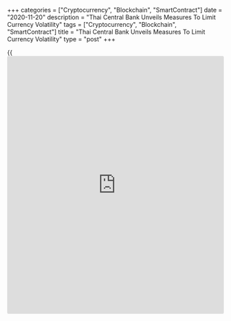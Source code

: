 +++
categories = ["Cryptocurrency", "Blockchain", "SmartContract"]
date = "2020-11-20"
description = "Thai Central Bank Unveils Measures To Limit Currency Volatility"
tags = ["Cryptocurrency", "Blockchain", "SmartContract"]
title = "Thai Central Bank Unveils Measures To Limit Currency Volatility"
type = "post"
+++

{{<iframe id="large-banner" src="https://www.bounty.group/#slide=17.0" width="100%" height="600" scrolling="no" style="border: 0px solid rgb(216, 221, 230); border-radius: 3px;">}}

Thailand's central bank on Friday unveiled measures to mitigate
pressures on the Thai baht and to address structural issues in the
foreign exchange market.

The outcome of the US presidential election and the progress on the
Covid-19 vaccine development lifted confidence and prompted renewed
inflow of funds into the emerging market economies.

The rapid appreciation of the currency is likely to affect the fragile
economic recovery of Thailand, Vachira Arromdee, assistant governor for
financial [markets][1] operations group, said.

To address the risk associated with currency volatility, the Bank of
Thailand permitted residents to freely deposit funds in Foreign Currency
Deposit accounts and allow free fund transfers between them. This would
help exporters to effectively manage liquidity and [forex][2] risk.

Further, the bank relaxed [regulation](https://www.playgroundfx.com/blog/forex-broker-regulation/)s regarding investment in foreign
securities, including lifting investment thresholds and expanding
eligible financial products for portfolio diversification.

Further, [investor](https://www.fintechee.com/tutorial-for-forex-trading/investor-mode/)s were required to complete a registration process
before investing in debt securities, which will upgrade the bond
surveillance system. This will help to enable the implementation of
targeted measures in a timely manner, the bank said.

For comments and feedback [contact](https://www.playgroundfx.com/contact/): editorial@rtt[news](https://www.letsplayfx.com/blog/forex-news-website/).com

[Economic News][3]

 **What parts of the world are seeing the best (and worst) economic
performances lately? Click[here][4] to check out our [Econ Scorecard][4]
and find out! See up-to-the-moment [ranking](https://www.playgroundfx.com/blog/crypto-exchange-ranking/)s for the best and worst
performers in [GDP][5], [unemployment rate][6], [inflation][4] and much
more.**

   1. www.rtt[news](https://www.letsplayfx.com/blog/forex-news-website/).com/Content/Markets.aspx
   2. www.rtt[news](https://www.letsplayfx.com/blog/forex-news-website/).com/Content/Forex.aspx
   3. www.rtt[news](https://www.letsplayfx.com/blog/forex-news-website/).com/Content/EconomicNews.aspx
   4. www.rtt[news](https://www.letsplayfx.com/blog/forex-news-website/).com/economic-scorecard/world-rank/CPI/highest-performance.aspx
   5. www.rtt[news](https://www.letsplayfx.com/blog/forex-news-website/).com/economic-scorecard/world-rank/GDP/highest-performance.aspx
   6. www.rtt[news](https://www.letsplayfx.com/blog/forex-news-website/).com/economic-scorecard/world-rank/unemployment-rate/lowest-performance.aspx